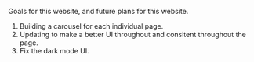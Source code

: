 Goals for this website, and future plans for this website.

1. Building a carousel for each individual page.
2. Updating to make a better UI throughout and consitent throughout the page.
3. Fix the dark mode UI.
